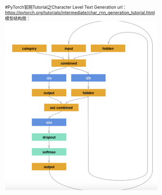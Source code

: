 #PyTorch官网Tutorial之Character Level Text Generation
url：https://pytorch.org/tutorials/intermediate/char_rnn_generation_tutorial.html \
模型结构图：![Aaron Swartz](https://raw.githubusercontent.com/yeeeqichen/pictures/master/WeChat746b69ee8eddcc6c8ad20b6bdb21ed51.png)